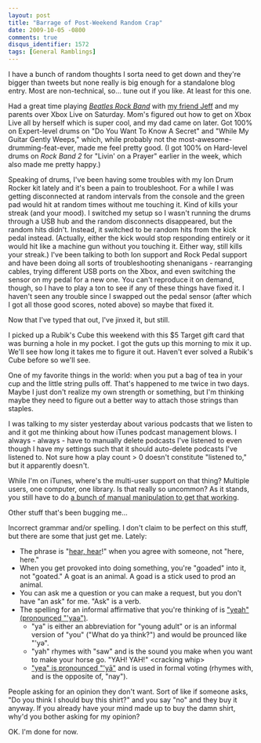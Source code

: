 ```yaml
---
layout: post
title: "Barrage of Post-Weekend Random Crap"
date: 2009-10-05 -0800
comments: true
disqus_identifier: 1572
tags: [General Ramblings]
---
```

I have a bunch of random thoughts I sorta need to get down and they're
bigger than tweets but none really is big enough for a standalone blog
entry. Most are non-technical, so... tune out if you like. At least for
this one.

Had a great time playing [*Beatles Rock
Band*](http://www.amazon.com/gp/product/B001UQ704C?ie=UTF8&tag=mhsvortex&linkCode=as2&camp=1789&creative=390957&creativeASIN=B001UQ704C)
with [my friend Jeff](http://jeff.eberlin.net/) and my parents over Xbox
Live on Saturday. Mom's figured out how to get on Xbox Live all by
herself which is super cool, and my dad came on later. Got 100% on
Expert-level drums on "Do You Want To Know A Secret" and "While My
Guitar Gently Weeps," which, while probably not the
most-awesome-drumming-feat-ever, made me feel pretty good. (I got 100%
on Hard-level drums on *Rock Band 2* for "Livin' on a Prayer" earlier in
the week, which also made me pretty happy.)

Speaking of drums, I've been having some troubles with my Ion Drum
Rocker kit lately and it's been a pain to troubleshoot. For a while I
was getting disconnected at random intervals from the console and the
green pad would hit at random times without me touching it. Kind of
kills your streak (and your mood). I switched my setup so I wasn't
running the drums through a USB hub and the random disconnects
disappeared, but the random hits didn't. Instead, it switched to be
random hits from the kick pedal instead. (Actually, either the kick
would stop responding entirely or it would hit like a machine gun
without you touching it. Either way, still kills your streak.) I've been
talking to both Ion support and Rock Pedal support and have been doing
all sorts of troubleshooting shenanigans - rearranging cables, trying
different USB ports on the Xbox, and even switching the sensor on my
pedal for a new one. You can't reproduce it on demand, though, so I have
to play a ton to see if any of these things have fixed it. I haven't
seen any trouble since I swapped out the pedal sensor (after which I got
all those good scores, noted above) so maybe that fixed it.

Now that I've typed that out, I've jinxed it, but still.

I picked up a Rubik's Cube this weekend with this $5 Target gift card
that was burning a hole in my pocket. I got the guts up this morning to
mix it up. We'll see how long it takes me to figure it out. Haven't ever
solved a Rubik's Cube before so we'll see.

One of my favorite things in the world: when you put a bag of tea in
your cup and the little string pulls off. That's happened to me twice in
two days. Maybe I just don't realize my own strength or something, but
I'm thinking maybe they need to figure out a better way to attach those
strings than staples.

I was talking to my sister yesterday about various podcasts that we
listen to and it got me thinking about how iTunes podcast management
blows. I always - always - have to manually delete podcasts I've
listened to even though I have my settings such that it should
auto-delete podcasts I've listened to. Not sure how a play count \> 0
doesn't constitute "listened to," but it apparently doesn't.

While I'm on iTunes, where's the multi-user support on that thing?
Multiple users, one computer, one library. Is that really so uncommon?
As it stands, you still have to do [a bunch of manual manipulation to
get that working](/archive/2005/04/10/multi-user-itunes.aspx).

Other stuff that's been bugging me...

Incorrect grammar and/or spelling. I don't claim to be perfect on this
stuff, but there are some that just get me. Lately:

- The phrase is "[hear,
    hear](http://en.wikipedia.org/wiki/Hear,_hear)!" when you agree with
    someone, not "here, here."
- When you get provoked into doing something, you're "goaded" into it,
    not "goated." A goat is an animal. A goad is a stick used to prod an
    animal.
- You can ask me a question or you can make a request, but you don't
    have "an ask" for me. "Ask" is a verb.
- The spelling for an informal affirmative that you're thinking of is
    ["yeah" (pronounced
    "'yaə")](http://www.merriam-webster.com/dictionary/yeah).
  - "ya" is either an abbreviation for "young adult" or is an
        informal version of "you" ("What do ya think?") and would be
        prounced like "'yə".
  - "yah" rhymes with "saw" and is the sound you make when you want
        to make your horse go. "YAH! YAH!" \<cracking whip\>
  - ["yea" is pronounced
        "'yā"](http://www.merriam-webster.com/dictionary/yea) and is
        used in formal voting (rhymes with, and is the opposite of,
        "nay").

People asking for an opinion they don't want. Sort of like if someone
asks, "Do you think I should buy this shirt?" and you say "no" and they
buy it anyway. If you already have your mind made up to buy the damn
shirt, why'd you bother asking for my opinion?

OK. I'm done for now.
